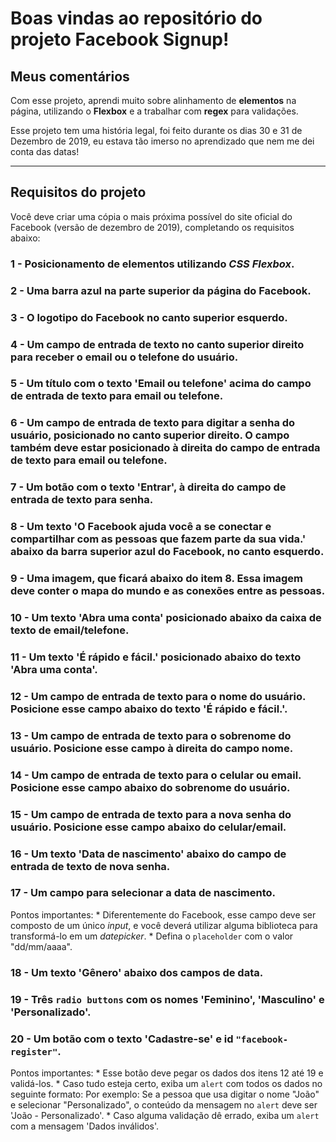 # Boas vindas ao repositório do projeto Facebook Signup!

## Meus comentários

Com esse projeto, aprendi muito sobre alinhamento de **elementos** na página, utilizando o **Flexbox** e a trabalhar com **regex** para validações. 

Esse projeto tem uma história legal, foi feito durante os dias 30 e 31 de Dezembro de 2019, eu estava tão imerso no aprendizado que nem me dei conta das datas!

---

## Requisitos do projeto

Você deve criar uma cópia o mais próxima possível do site oficial do Facebook (versão de dezembro de 2019), completando os requisitos abaixo:

### 1 - Posicionamento de elementos utilizando _CSS Flexbox_.

### 2 - Uma barra azul na parte superior da página do **Facebook**.

### 3 - O logotipo do **Facebook** no canto superior esquerdo.

### 4 - Um campo de entrada de texto no canto superior direito para receber o email ou o telefone do usuário.

### 5 - Um título com o texto 'Email ou telefone' acima do campo de entrada de texto para email ou telefone.

### 6 - Um campo de entrada de texto para digitar a senha do usuário, posicionado no canto superior direito. O campo também deve estar posicionado à direita do campo de entrada de texto para email ou telefone.

### 7 - Um botão com o texto 'Entrar', à direita do campo de entrada de texto para senha.

### 8 - Um texto 'O Facebook ajuda você a se conectar e compartilhar com as pessoas que fazem parte da sua vida.' abaixo da barra superior azul do **Facebook**, no canto esquerdo.

### 9 - Uma imagem, que ficará abaixo do item 8. Essa imagem deve conter o mapa do mundo e as conexões entre as pessoas.

### 10 - Um texto 'Abra uma conta' posicionado abaixo da caixa de texto de email/telefone.

### 11 - Um texto 'É rápido e fácil.' posicionado abaixo do texto 'Abra uma conta'.

### 12 - Um campo de entrada de texto para o nome do usuário. Posicione esse campo abaixo do texto 'É rápido e fácil.'.

### 13 - Um campo de entrada de texto para o sobrenome do usuário. Posicione esse campo à direita do campo nome.

### 14 - Um campo de entrada de texto para o celular ou email. Posicione esse campo abaixo do sobrenome do usuário.

### 15 - Um campo de entrada de texto para a nova senha do usuário. Posicione esse campo abaixo do celular/email.

### 16 - Um texto 'Data de nascimento' abaixo do campo de entrada de texto de nova senha.

### 17 - Um campo para selecionar a data de nascimento.

  Pontos importantes:
    * Diferentemente do Facebook, esse campo deve ser composto de um único _input_, e você deverá utilizar alguma biblioteca para transformá-lo em um _datepicker_.
    * Defina o `placeholder` com o valor "dd/mm/aaaa".

### 18 - Um texto 'Gênero' abaixo dos campos de data.

### 19 - Três `radio buttons` com os nomes 'Feminino', 'Masculino' e 'Personalizado'.

### 20 - Um botão com o texto 'Cadastre-se' e id `"facebook-register"`.

  Pontos importantes:
    * Esse botão deve pegar os dados dos itens 12 até 19 e validá-los.
    * Caso tudo esteja certo, exiba um `alert` com todos os dados no seguinte formato:
      Por exemplo:
        Se a pessoa que usa digitar o nome "João" e selecionar "Personalizado", o conteúdo da mensagem no `alert` deve ser 'João - Personalizado'.
    * Caso alguma validação dê errado, exiba um `alert` com a mensagem 'Dados inválidos'.
